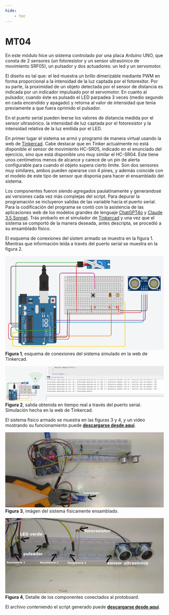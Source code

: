 ```yaml
---
hide:
    - toc
---
```


# MT04

En este módulo hice un sistema controlado por una placa Arduino UNO, que consta de 2 sensores (un fotoresistor y un sensor ultrasónico de movimiento SRF05), un pulsador y dos actuadores: un led y un servomotor. 

El diseño es tal que: el led muestra un brillo dimerizable mediante PWM en forma proporcional a la intensidad de la luz captada por el fotoresitor. Por su parte, la proximidad de un objeto detectada por el sensor de distancia es indicada por un indicador impulsado por el servomotor. En cuanto al pulsador, cuando éste es pulsado el LED parpadea 3 veces (medio segundo en cada encendido y apagado) y retorna al valor de intensidad que tenia previamente a que fuera oprimido el pulsador. 

En el puerto serial pueden leerse los valores de distancia medida por el sensor ultrasónico. la intensidad de luz captada por el fotoresistor y la intensidad relativa de la luz emitida por el LED. 

En primer lugar el sistema se armó y programó de manera virtual usando la web de [Tinkercad](https://www.tinkercad.com/). Cabe destacar que en Tinker actualmente no está disponible el sensor de movimiento HC-SR05, indicado en el enunciado del ejercicio, sino que está disponible uno muy similar el HC-SR04. Éste tiene unos centímetros menos de alcance y carece de un pin de alerta configurable para cuando el objeto supera cierto límite. Son dos sensores muy similares, ambos pueden operarse con 4 pines, y además coincide con el modelo de este tipo de sensor que disponia para hacer el ensamblado del sistema. 

Los componentes fueron siendo agregados paulatinamente y generandosé así versiones cada vez más complejas del script. Para depurar la programación se incluyeron salidas de las variable hacia el puerto serial. Para la codificación del programa se contó con la asistencia de las aplicaciones web de los modelos grandes de lenguaje [ChatGPT4o](https://chatgpt.com/) y [Claude 3.5 Sonnet](https://claude.ai/). Trás probarlo en el simulador de [Tinkercad](https://www.tinkercad.com/) y una vez que el sistema se comportó de la manera deseada, antes descripta, se procedió a su ensamblado físico. 

El esquema de conexiones del sistem armado se muestra en la figura 1. Mientras que información leída a través del puerto serial se muestra en la figura 2. 


![](../images/MT04/fig1.png)
**Figura 1**, esquema de conexiones del sistema simulado en la web de Tinkercad. 

 
 

![](../images/MT04/fig2.png)
**Figura 2**, salida obtenida en tiempo real a través del puerto serial. Simulación hecha en la web de Tinkercad. 

El sistema físico armado se muestra en las figuras 3 y 4, y un video mostrando su funcionamiento puede [**descargarse desde aquí**](https://drive.google.com/file/d/1NUTHo3zRko7nBVR2gRbXUTaZLLzp3Z_l/view?usp=sharing). 



![](../images/MT04/foto3.png)
**Figura 3**, imágen del sistema físicamente ensamblado. 


![](../images/MT04/foto4.jpeg)
**Figura 4**, Detalle de los componentes conectados al protoboard. 

El archivo conteniendo el script generado puede  [**descargarse desde aquí**](../archivos/MT04/script_actividad_mt04_v1/script_actividad_mt04_v1.sh). 




